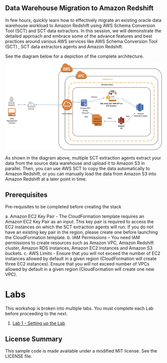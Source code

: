 ## Data Warehouse Migration to Amazon Redshift

In few hours, quickly learn how to effectively migrate an existing oracle data warehouse workload to Amazon Redshift using AWS Schema Conversion Tool (SCT) and SCT data extractors.   In this session, we will demonstrate the detailed  approach and embrace some of the advance features and best practices around various AWS services like AWS Schema Conversion Tool (SCT) ,  SCT data extractors agents  and Amazon Redshift.   

See the diagram below for a depiction of the complete architecture.

![Migration Workshop Architecture](img/lab-arch.jpg)

As shown in the diagram above, multiple SCT extraction agents extract your data from the source data warehouse and upload it to Amazon S3 in parallel. Then, you can use AWS SCT to copy the data automatically to Amazon Redshift, or you can manually load the data from Amazon S3 into Amazon Redshift at a later point in time.

## Prerequisites

Pre-requisites to be completed before creating the stack

a.	Amazon EC2 Key Pair - The CloudFormation template requires an Amazon EC2 Key Pair as an input. This key pair is required to access the EC2 instances on which the SCT extraction agents will run. If you do not have an existing key pair in the region, please create one before launching the CloudFormation template.
b. IAM Permissions – You need IAM permissions to create resources such as Amazon VPC, Amazon Redshift cluster, Amazon RDS instances, Amazon EC2 instances and Amazon S3 buckets.
c.	AWS Limits - Ensure that you will not exceed the number of EC2 instances allowed by default in a given region (CloudFormation will create three EC2 instances). Ensure that you will not exceed number of VPCs allowed by default in a given region (CloudFormation will create one new VPC).


# Labs
This workshop is broken into multiple labs. You must complete each Lab before proceeding to the next.

1. [Lab 1 - Setting up the Lab](Lab-Part1.md)


## License Summary

This sample code is made available under a modified MIT license. See the LICENSE file.

